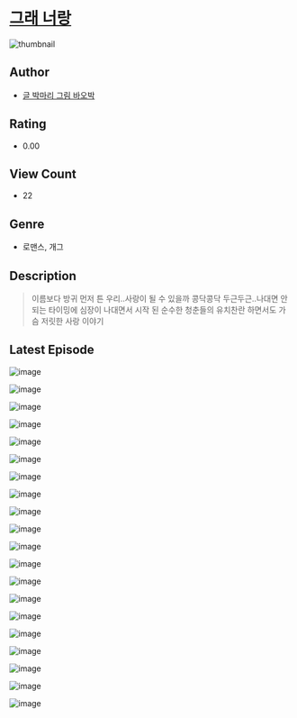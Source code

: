 # [그래 너랑](https://comic.naver.com/bestChallenge/list?titleId=811349)
![thumbnail](https://image-comic.pstatic.net/user_contents_data/challenge_comic/2023/05/25/367291/upload_7365691502059795042_480x623.jpeg)

## Author
- [글 박마리 그림 바오박](https://comic.naver.com/artistTitle?id=367291)

## Rating
- 0.00

## View Count
- 22

## Genre
- 로맨스, 개그

## Description
> 이름보다 방귀 먼저 튼 우리..사랑이 될 수 있을까 콩닥콩닥 두근두근..나대면 안되는 타이밍에 심장이 나대면서 시작 된 순수한 청춘들의 유치찬란 하면서도 가슴 저릿한 사랑 이야기


## Latest Episode
![image](https://image-comic.pstatic.net/user_contents_data/challenge_comic/2023/05/25/367291/upload_4135824414139955510.jpeg)

![image](https://image-comic.pstatic.net/user_contents_data/challenge_comic/2023/05/25/367291/upload_3617578412248805985.jpeg)

![image](https://image-comic.pstatic.net/user_contents_data/challenge_comic/2023/05/25/367291/upload_3919029106598097208.jpeg)

![image](https://image-comic.pstatic.net/user_contents_data/challenge_comic/2023/05/25/367291/upload_7233405761196471864.jpeg)

![image](https://image-comic.pstatic.net/user_contents_data/challenge_comic/2023/05/25/367291/upload_3833748986785902901.jpeg)

![image](https://image-comic.pstatic.net/user_contents_data/challenge_comic/2023/05/25/367291/upload_7292506715380147042.jpeg)

![image](https://image-comic.pstatic.net/user_contents_data/challenge_comic/2023/05/25/367291/upload_3702857411127752244.jpeg)

![image](https://image-comic.pstatic.net/user_contents_data/challenge_comic/2023/05/25/367291/upload_3559645131729940530.jpeg)

![image](https://image-comic.pstatic.net/user_contents_data/challenge_comic/2023/05/25/367291/upload_3630857012300375603.jpeg)

![image](https://image-comic.pstatic.net/user_contents_data/challenge_comic/2023/05/25/367291/upload_4063763306114147381.jpeg)

![image](https://image-comic.pstatic.net/user_contents_data/challenge_comic/2023/05/25/367291/upload_3977071225114801715.jpeg)

![image](https://image-comic.pstatic.net/user_contents_data/challenge_comic/2023/05/25/367291/upload_7017232064305182769.jpeg)

![image](https://image-comic.pstatic.net/user_contents_data/challenge_comic/2023/05/25/367291/upload_3559590169016820024.jpeg)

![image](https://image-comic.pstatic.net/user_contents_data/challenge_comic/2023/05/25/367291/upload_7077459811645285170.jpeg)

![image](https://image-comic.pstatic.net/user_contents_data/challenge_comic/2023/05/25/367291/upload_3978756772964087396.jpeg)

![image](https://image-comic.pstatic.net/user_contents_data/challenge_comic/2023/05/25/367291/upload_3688788089615509040.jpeg)

![image](https://image-comic.pstatic.net/user_contents_data/challenge_comic/2023/05/25/367291/upload_7377522229236872806.jpeg)

![image](https://image-comic.pstatic.net/user_contents_data/challenge_comic/2023/05/25/367291/upload_3472898956469757492.jpeg)

![image](https://image-comic.pstatic.net/user_contents_data/challenge_comic/2023/05/25/367291/upload_3472617489411617592.jpeg)

![image](https://image-comic.pstatic.net/user_contents_data/challenge_comic/2023/05/25/367291/upload_7161628517692761394.jpeg)
